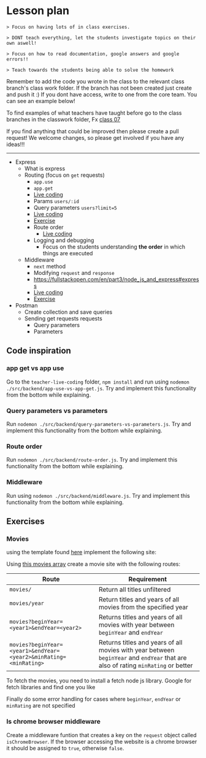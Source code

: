 # Lesson plan

```
> Focus on having lots of in class exercises.

> DONT teach everything, let the students investigate topics on their own aswell!

> Focus on how to read documentation, google answers and google errors!!

> Teach towards the students being able to solve the homework
```

Remember to add the code you wrote in the class to the relevant class branch's class work folder. If the branch has not been created just create and push it :) If you dont have access, write to one from the core team. You can see an example below!

To find examples of what teachers have taught before go to the class branches in the classwork folder, Fx [class 07](https://github.com/HackYourFuture-CPH/JavaScript/tree/class07/JavaScript1/Week1/classwork)

If you find anything that could be improved then please create a pull request! We welcome changes, so please get involved if you have any ideas!!!

---

- Express
  - What is express
  - Routing (focus on `get` requests)
    - `app.use`
    - `app.get`
    - [Live coding](#app-get-vs-app-use)
    - Params `users/:id`
    - Query parameters `users?limit=5`
    - [Live coding](#query-parameters-vs-parameters)
    - [Exercise](#movies)
    - Route order
      - [Live coding](#route-order)
    - Logging and debugging
      - Focus on the students understanding **the order** in which things are executed
  - Middleware
    - `next` method
    - Modifying `request` and `response`
    - https://fullstackopen.com/en/part3/node_js_and_express#express
    - [Live coding](#middleware)
    - [Exercise](#is-chrome-browser)
- Postman
  - Create collection and save queries
  - Sending get requests requests
    - Query parameters
    - Parameters

## Code inspiration

### app get vs app use

Go to the `teacher-live-coding` folder, `npm install` and run using `nodemon ./src/backend/app-use-vs-app-get.js`. Try and implement this functionality from the bottom while explaining.

### Query parameters vs parameters

Run `nodemon ./src/backend/query-parameters-vs-parameters.js`. Try and implement this functionality from the bottom while explaining.

### Route order

Run `nodemon ./src/backend/route-order.js`. Try and implement this functionality from the bottom while explaining.

### Middleware

Run using `nodemon ./src/backend/middleware.js`. Try and implement this functionality from the bottom while explaining.


## Exercises

### Movies

using the template found [here](./exercise-template/src/backend/index.js) implement the following site:

Using [this movies array](https://raw.githubusercontent.com/HackYourFuture-CPH/JavaScript/master/javascript2/week2/homework/movies.js) create a movie site with the following routes:


|Route|Requirement|
|---|---|
| `movies/` | Return all titles unfiltered |
| `movies/year`       | Return titles and years of all movies from the specified year  |
| `movies?beginYear=<year1>&endYear=<year2>` | Returns titles and years of all movies with year between `beginYear` and `endYear`  |
| `movies?beginYear=<year1>&endYear=<year2>&minRating=<minRating>` | Returns titles and years of all movies with year between `beginYear` and `endYear` that are also of rating `minRating` or better |

To fetch the movies, you need to install a fetch node js library. Google for fetch libraries and find one you like

Finally do some error handling for cases where `beginYear`, `endYear` or `minRating` are not specified

### Is chrome browser middleware

Create a middleware funtion that creates a key on the `request` object called `isChromeBrowser`. If the browser accessing the website is a chrome browser it should be assigned to `true`, otherwise `false`.
